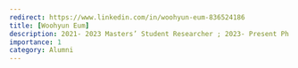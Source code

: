 ```yaml
---
redirect: https://www.linkedin.com/in/woohyun-eum-836524186
title: [Woohyun Eum]
description: 2021- 2023 Masters’ Student Researcher ; 2023- Present Ph.D pragram at University of Florida
importance: 1
category: Alumni
---
```



